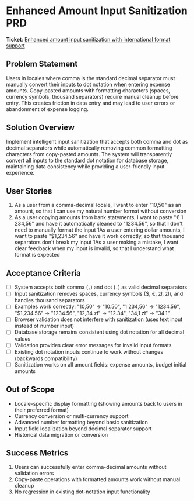 # Enhanced Amount Input Sanitization PRD

**Ticket**: [Enhanced amount input sanitization with international format support](https://github.com/MarcinOrlowski/pyggy-expense-tracker/issues/73)

## Problem Statement

Users in locales where comma is the standard decimal separator must manually convert their inputs to
dot notation when entering expense amounts. Copy-pasted amounts with formatting characters (spaces,
currency symbols, thousand separators) require manual cleanup before entry. This creates friction in
data entry and may lead to user errors or abandonment of expense logging.

## Solution Overview

Implement intelligent input sanitization that accepts both comma and dot as decimal separators while
automatically removing common formatting characters from copy-pasted amounts. The system will
transparently convert all inputs to the standard dot notation for database storage, maintaining data
consistency while providing a user-friendly input experience.

## User Stories

1. As a user from a comma-decimal locale, I want to enter "10,50" as an amount, so that I can use my
   natural number format without conversion
1. As a user copying amounts from bank statements, I want to paste "€ 1 234,56" and have it
   automatically cleaned to "1234.56", so that I don't need to manually format the input
1As a user entering dollar amounts, I want to paste "$1,234.56" and have it work correctly, so
   that thousand separators don't break my input
1As a user making a mistake, I want clear feedback when my input is invalid, so that I understand
   what format is expected

## Acceptance Criteria

- [ ] System accepts both comma (`,`) and dot (`.`) as valid decimal separators
- [ ] Input sanitization removes spaces, currency symbols ($, €, zł, zl), and handles thousand separators
- [ ] Examples work correctly: "10,50" → "10.50", "1 234,56" → "1234.56", "$1,234.56" → "1234.56", "12,34 zł" → "12.34", "34,1 zł" → "34.1"
- [ ] Browser validation does not interfere with sanitization (uses text input instead of number input)
- [ ] Database storage remains consistent using dot notation for all decimal values
- [ ] Validation provides clear error messages for invalid input formats
- [ ] Existing dot notation inputs continue to work without changes (backwards compatibility)
- [ ] Sanitization works on all amount fields: expense amounts, budget initial amounts

## Out of Scope

- Locale-specific display formatting (showing amounts back to users in their preferred format)
- Currency conversion or multi-currency support
- Advanced number formatting beyond basic sanitization
- Input field localization beyond decimal separator support
- Historical data migration or conversion

## Success Metrics

1. Users can successfully enter comma-decimal amounts without validation errors
2. Copy-paste operations with formatted amounts work without manual cleanup
3. No regression in existing dot-notation input functionality
